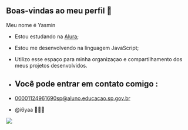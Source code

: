 ## Boas-vindas ao meu perfil 🎀

Meu nome é Yasmin

- Estou estudando na [Alura](https://www.alura.com.br);
- Estou me desenvolvendo na linguagem JavaScript;
- Utilizo esse espaço para minha organizaçao e compartilhamento dos meus projetos desenvolvidos.

- ## Você pode entrar em contato comigo :

- 00001124961690sp@aluno.educacao.sp.gov.br

- @i6yaa 🏳️‍🌈✨


![](https://media1.tenor.com/m/gVVaWh9wtq4AAAAC/i-love-my-gf-ilysm.gif)
